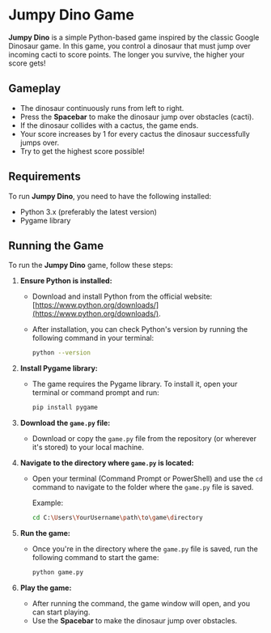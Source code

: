 # **Jumpy Dino Game**

**Jumpy Dino** is a simple Python-based game inspired by the classic Google Dinosaur game. In this game, you control a dinosaur that must jump over incoming cacti to score points. The longer you survive, the higher your score gets!

## **Gameplay**

- The dinosaur continuously runs from left to right.
- Press the **Spacebar** to make the dinosaur jump over obstacles (cacti).
- If the dinosaur collides with a cactus, the game ends.
- Your score increases by 1 for every cactus the dinosaur successfully jumps over.
- Try to get the highest score possible!

## **Requirements**

To run **Jumpy Dino**, you need to have the following installed:

- Python 3.x (preferably the latest version)
- Pygame library

## **Running the Game**

To run the **Jumpy Dino** game, follow these steps:

1. **Ensure Python is installed:**

   - Download and install Python from the official website: [https://www.python.org/downloads/](https://www.python.org/downloads/).
   - After installation, you can check Python's version by running the following command in your terminal:

     ```bash
     python --version
     ```

2. **Install Pygame library:**

   - The game requires the Pygame library. To install it, open your terminal or command prompt and run:

     ```bash
     pip install pygame
     ```

3. **Download the `game.py` file:**

   - Download or copy the `game.py` file from the repository (or wherever it's stored) to your local machine.

4. **Navigate to the directory where `game.py` is located:**

   - Open your terminal (Command Prompt or PowerShell) and use the `cd` command to navigate to the folder where the `game.py` file is saved.

     Example:

     ```bash
     cd C:\Users\YourUsername\path\to\game\directory
     ```

5. **Run the game:**

   - Once you're in the directory where the `game.py` file is saved, run the following command to start the game:

     ```bash
     python game.py
     ```

6. **Play the game:**

   - After running the command, the game window will open, and you can start playing.
   - Use the **Spacebar** to make the dinosaur jump over obstacles.
